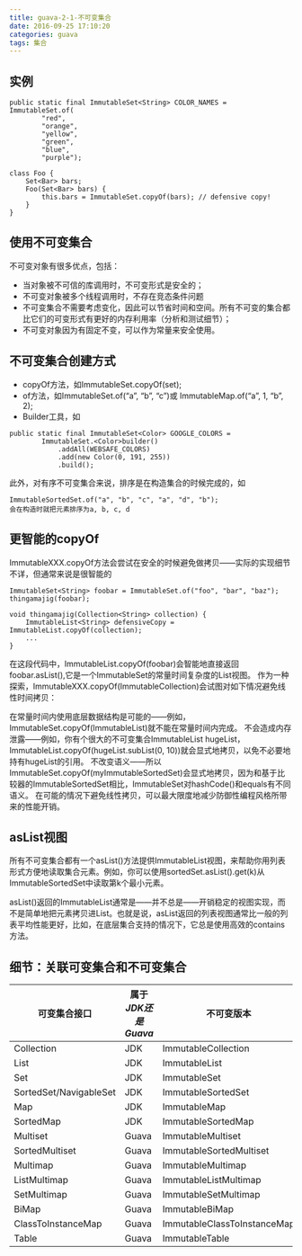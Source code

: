 ```yaml
---
title: guava-2-1-不可变集合
date: 2016-09-25 17:10:20
categories: guava
tags: 集合
---
```

## 实例

```
public static final ImmutableSet<String> COLOR_NAMES = ImmutableSet.of(
        "red",
        "orange",
        "yellow",
        "green",
        "blue",
        "purple");

class Foo {
    Set<Bar> bars;
    Foo(Set<Bar> bars) {
        this.bars = ImmutableSet.copyOf(bars); // defensive copy!
    }
}
```
<!--more-->
## 使用不可变集合
不可变对象有很多优点，包括：

- 当对象被不可信的库调用时，不可变形式是安全的；
- 不可变对象被多个线程调用时，不存在竞态条件问题
- 不可变集合不需要考虑变化，因此可以节省时间和空间。所有不可变的集合都比它们的可变形式有更好的内存利用率（分析和测试细节）；
- 不可变对象因为有固定不变，可以作为常量来安全使用。

## 不可变集合创建方式
- copyOf方法，如ImmutableSet.copyOf(set);
- of方法，如ImmutableSet.of(“a”, “b”, “c”)或 ImmutableMap.of(“a”, 1, “b”, 2);
- Builder工具，如
```
public static final ImmutableSet<Color> GOOGLE_COLORS =
        ImmutableSet.<Color>builder()
            .addAll(WEBSAFE_COLORS)
            .add(new Color(0, 191, 255))
            .build();
```

此外，对有序不可变集合来说，排序是在构造集合的时候完成的，如
```
ImmutableSortedSet.of("a", "b", "c", "a", "d", "b");
会在构造时就把元素排序为a, b, c, d
```

## 更智能的copyOf
ImmutableXXX.copyOf方法会尝试在安全的时候避免做拷贝——实际的实现细节不详，但通常来说是很智能的
```
ImmutableSet<String> foobar = ImmutableSet.of("foo", "bar", "baz");
thingamajig(foobar);

void thingamajig(Collection<String> collection) {
    ImmutableList<String> defensiveCopy = ImmutableList.copyOf(collection);
    ...
}
```
在这段代码中，ImmutableList.copyOf(foobar)会智能地直接返回foobar.asList(),它是一个ImmutableSet的常量时间复杂度的List视图。
作为一种探索，ImmutableXXX.copyOf(ImmutableCollection)会试图对如下情况避免线性时间拷贝：

在常量时间内使用底层数据结构是可能的——例如，ImmutableSet.copyOf(ImmutableList)就不能在常量时间内完成。
不会造成内存泄露——例如，你有个很大的不可变集合ImmutableList<String>
hugeList， ImmutableList.copyOf(hugeList.subList(0, 10))就会显式地拷贝，以免不必要地持有hugeList的引用。
不改变语义——所以ImmutableSet.copyOf(myImmutableSortedSet)会显式地拷贝，因为和基于比较器的ImmutableSortedSet相比，ImmutableSet对hashCode()和equals有不同语义。
在可能的情况下避免线性拷贝，可以最大限度地减少防御性编程风格所带来的性能开销。

## asList视图
所有不可变集合都有一个asList()方法提供ImmutableList视图，来帮助你用列表形式方便地读取集合元素。例如，你可以使用sortedSet.asList().get(k)从ImmutableSortedSet中读取第k个最小元素。

asList()返回的ImmutableList通常是——并不总是——开销稳定的视图实现，而不是简单地把元素拷贝进List。也就是说，asList返回的列表视图通常比一般的列表平均性能更好，比如，在底层集合支持的情况下，它总是使用高效的contains方法。

## 细节：关联可变集合和不可变集合
可变集合接口|  属于*JDK还是Guava* | 不可变版本
---|---|---
Collection | JDK| ImmutableCollection
List   | JDK| ImmutableList
Set| JDK| ImmutableSet
SortedSet/NavigableSet|  JDK| ImmutableSortedSet
Map| JDK| ImmutableMap
SortedMap|   JDK| ImmutableSortedMap
Multiset    |Guava|   ImmutableMultiset
SortedMultiset|  Guava|   ImmutableSortedMultiset
Multimap|    Guava  | ImmutableMultimap
ListMultimap |   Guava  | ImmutableListMultimap
SetMultimap |Guava   |ImmutableSetMultimap
BiMap  | Guava  | ImmutableBiMap
ClassToInstanceMap|  Guava |  ImmutableClassToInstanceMap
Table   |Guava   |ImmutableTable





